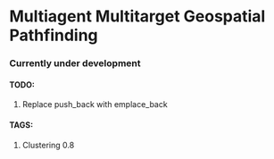 # Multiagent Multitarget Geospatial Pathfinding

### Currently under development

#### TODO:
1. Replace push_back with emplace_back

#### TAGS:
1. Clustering 0.8
